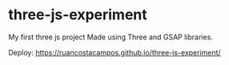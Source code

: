 # three-js-experiment
My first three js project
Made using Three and GSAP libraries.

Deploy: https://ruancostacampos.github.io/three-js-experiment/
